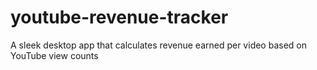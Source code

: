 # youtube-revenue-tracker
A sleek desktop app that calculates revenue earned per video based on YouTube view counts

